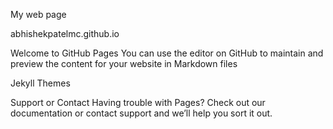 My web page


abhishekpatelmc.github.io


Welcome to GitHub Pages
You can use the editor on GitHub to maintain and preview the content for your website in Markdown files

Jekyll Themes

Support or Contact
Having trouble with Pages? Check out our documentation or contact support and we’ll help you sort it out.
